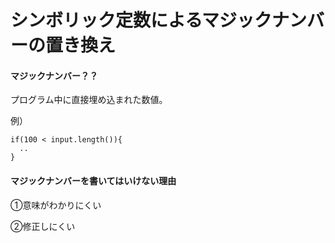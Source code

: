 # シンボリック定数によるマジックナンバーの置き換え

#### マジックナンバー？？
プログラム中に直接埋め込まれた数値。　

例）
```$xslt
if(100 < input.length()){
  ..
}
```

#### マジックナンバーを書いてはいけない理由

①意味がわかりにくい

②修正しにくい
